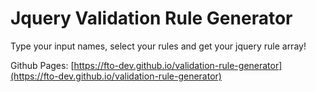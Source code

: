 # Jquery Validation Rule Generator

Type your input names, select your rules and get your jquery rule array!

Github Pages:
[https://fto-dev.github.io/validation-rule-generator](https://fto-dev.github.io/validation-rule-generator)
